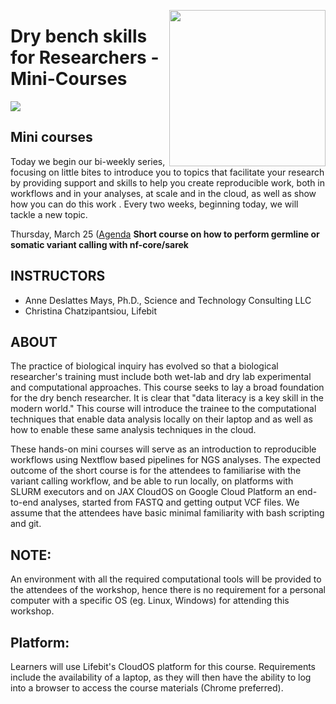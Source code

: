 <p align="center">
  <img src="https://static.wixstatic.com/media/b34882_b300f090387248599125482b6750206c.jpg"  width="250" align="right" >
</p>


# Dry bench skills for Researchers - Mini-Courses

![](assets/header.png)

## Mini courses
Today we begin our bi-weekly series, focusing on little bites to introduce you to topics that facilitate your research by providing support and skills to help you create reproducible work, both in workflows and in your analyses, at scale and in the cloud, as well as show how you can do this work .  Every two weeks, beginning today, we will tackle a new topic.

Thursday, March 25 ([Agenda](1_variant_calling/README.md) **Short course on how to perform germline or somatic variant calling with nf-core/sarek**

## INSTRUCTORS
- Anne Deslattes Mays, Ph.D., Science and Technology Consulting LLC
- Christina Chatzipantsiou, Lifebit

## ABOUT
The practice of biological inquiry has evolved so that a biological researcher's training must include both wet-lab and dry lab experimental and computational approaches. This course seeks to lay a broad foundation for the dry bench researcher. It is clear that "data literacy is a key skill in the modern world." This course will introduce the trainee to the computational techniques that enable data analysis locally on their laptop and as well as how to enable these same analysis techniques in the cloud.

These hands-on mini courses will serve as an introduction to reproducible workflows using Nextflow based pipelines for NGS analyses. The expected outcome of the short course is for the attendees to familiarise with the variant calling workflow, and be able to run locally, on platforms with SLURM executors and on JAX CloudOS on Google Cloud Platform an end-to-end analyses, started from FASTQ and getting output VCF files. We assume that the attendees have basic minimal familiarity with bash scripting and git. 

## NOTE: 
An environment with all the required computational tools will be provided to the attendees of the workshop, hence there is no requirement for a personal computer with a specific OS (eg. Linux, Windows) for attending this workshop.

## Platform:
Learners will use Lifebit's CloudOS platform for this course. Requirements include the availability of a laptop, as they will then have the ability to log into a browser to access the course materials (Chrome preferred).
